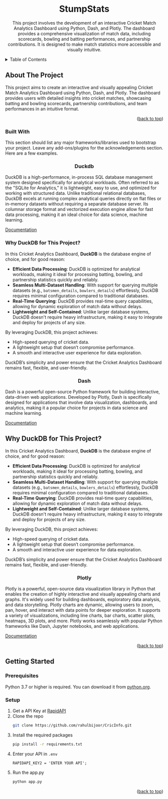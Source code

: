 
<a id="readme-top"></a>


<!-- PROJECT SHIELDS -->
<!--
*** I'm using markdown "reference style" links for readability.
*** Reference links are enclosed in brackets [ ] instead of parentheses ( ).
*** See the bottom of this document for the declaration of the reference variables
*** for contributors-url, forks-url, etc. This is an optional, concise syntax you may use.
*** https://www.markdownguide.org/basic-syntax/#reference-style-links
-->



<!-- PROJECT LOGO -->
<br />
<div align="center">
  

  <h1 align="center">StumpStats</h1>

  <p align="center">
    This project involves the development of an interactive Cricket Match Analytics Dashboard using Python, Dash, and Plotly. The dashboard provides a comprehensive visualization of match data, including scorecards, bowling and batting performances, and partnership contributions. It is designed to make match statistics more accessible and visually intuitive.
    <br />
  </p>
</div>



<!-- TABLE OF CONTENTS -->
<details>
  <summary>Table of Contents</summary>
  <ol>
    <li>
      <a href="#about-the-project">About The Project</a>
      <ul>
        <li><a href="#built-with">Built With</a></li>
      </ul>
    </li>
    <li>
      <a href="#getting-started">Getting Started</a>
      <ul>
        <li><a href="#prerequisites">Prerequisites</a></li>
        <li><a href="#installation">Installation</a></li>
      </ul>
    </li>
  </ol>
</details>



<!-- ABOUT THE PROJECT -->
## About The Project


This project aims to create an interactive and visually appealing Cricket Match Analytics Dashboard using Python, Dash, and Plotly. The dashboard provides users with detailed insights into cricket matches, showcasing batting and bowling scorecards, partnership contributions, and team performances in an intuitive format.

<p align="right">(<a href="#readme-top">back to top</a>)</p>



### Built With

This section should list any major frameworks/libraries used to bootstrap your project. Leave any add-ons/plugins for the acknowledgements section. Here are a few examples.

  <h3 align="center">Duckdb</h3>
  <p> DuckDB is a high-performance, in-process SQL database management system designed specifically for analytical workloads. Often referred to as the "SQLite for Analytics," it is lightweight, easy to use, and optimized for working with structured data. Unlike traditional relational databases, DuckDB excels at running complex analytical queries directly on flat files or in-memory datasets without requiring a separate database server. Its columnar storage format and vectorized execution engine allow for fast data processing, making it an ideal choice for data science, machine learning. </p>
  <p align="left"><a href="https://duckdb.org/docs/guides/overview.html"> Documentation </a></p>
  <section>
  <h3>Why DuckDB for This Project?</h3>
  <p>
    In this Cricket Analytics Dashboard, <strong>DuckDB</strong> is the database engine of choice, and for good reason:
  </p>
  <ul>
    <li><strong>Efficient Data Processing</strong>: DuckDB is optimized for analytical workloads, making it ideal for processing batting, bowling, and partnership statistics quickly and reliably.</li>
    <li><strong>Seamless Multi-Dataset Handling</strong>: With support for querying multiple datasets (e.g., <code>batsmen_details</code>, <code>bowlers_details</code>) effortlessly, DuckDB requires minimal configuration compared to traditional databases.</li>
    <li><strong>Real-Time Querying</strong>: DuckDB provides real-time query capabilities, allowing for dynamic exploration of match data without delays.</li>
    <li><strong>Lightweight and Self-Contained</strong>: Unlike larger database systems, DuckDB doesn't require heavy infrastructure, making it easy to integrate and deploy for projects of any size.</li>
  </ul>
  <p>
    By leveraging DuckDB, this project achieves:
  </p>
  <ul>
    <li>High-speed querying of cricket data.</li>
    <li>A lightweight setup that doesn’t compromise performance.</li>
    <li>A smooth and interactive user experience for data exploration.</li>
  </ul>
  <p>
    DuckDB’s simplicity and power ensure that the Cricket Analytics Dashboard remains fast, flexible, and user-friendly.
  </p>
</section>


  <h3 align="center">Dash</h3>
  <p> Dash is a powerful open-source Python framework for building interactive, data-driven web applications. Developed by Plotly, Dash is specifically designed for applications that involve data visualization, dashboards, and analytics, making it a popular choice for projects in data science and machine learning. </p>
  <p align="left"><a href="https://dash.plotly.com/tutorial"> Documentation </a></p>
  <section>
  <h2>Why DuckDB for This Project?</h2>
  <p>
    In this Cricket Analytics Dashboard, <strong>DuckDB</strong> is the database engine of choice, and for good reason:
  </p>
  <ul>
    <li><strong>Efficient Data Processing</strong>: DuckDB is optimized for analytical workloads, making it ideal for processing batting, bowling, and partnership statistics quickly and reliably.</li>
    <li><strong>Seamless Multi-Dataset Handling</strong>: With support for querying multiple datasets (e.g., <code>batsmen_details</code>, <code>bowlers_details</code>) effortlessly, DuckDB requires minimal configuration compared to traditional databases.</li>
    <li><strong>Real-Time Querying</strong>: DuckDB provides real-time query capabilities, allowing for dynamic exploration of match data without delays.</li>
    <li><strong>Lightweight and Self-Contained</strong>: Unlike larger database systems, DuckDB doesn't require heavy infrastructure, making it easy to integrate and deploy for projects of any size.</li>
  </ul>
  <p>
    By leveraging DuckDB, this project achieves:
  </p>
  <ul>
    <li>High-speed querying of cricket data.</li>
    <li>A lightweight setup that doesn’t compromise performance.</li>
    <li>A smooth and interactive user experience for data exploration.</li>
  </ul>
  <p>
    DuckDB’s simplicity and power ensure that the Cricket Analytics Dashboard remains fast, flexible, and user-friendly.
  </p>
</section>

  <h3 align="center">Plotly</h3>
  <p>Plotly is a powerful, open-source data visualization library in Python that enables the creation of highly interactive and visually appealing charts and graphs. It's widely used for building dashboards, exploratory data analysis, and data storytelling. Plotly charts are dynamic, allowing users to zoom, pan, hover, and interact with data points for deeper exploration. It supports a variety of visualizations, including line charts, bar charts, scatter plots, heatmaps, 3D plots, and more. Plotly works seamlessly with popular Python frameworks like Dash, Jupyter notebooks, and web applications.</p>
  <p align="left"><a href="https://plotly.com/python/"> Documentation </a></p>



<p align="right">(<a href="#readme-top">back to top</a>)</p>



<!-- GETTING STARTED -->
## Getting Started

### Prerequisites
  Python 3.7 or higher is required. You can download it from [python.org](https://www.python.org/).


### Setup



1. Get a API Key at [RapidAPI](https://rapidapi.com/hub)
2. Clone the repo
   ```sh
   git clone https://github.com/rahulbijoor/CricInfo.git
   ```
3. Install the required packages
   ```sh
   pip install -r requirements.txt
   ```
4. Enter your API in `.env`
   ```
   RAPIDAPI_KEY2 = 'ENTER YOUR API';
   ```
5. Run the app.py
   ```sh
   python app.py
   ```

<p align="right">(<a href="#readme-top">back to top</a>)</p>







